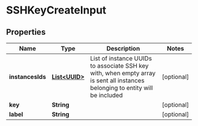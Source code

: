 
# SSHKeyCreateInput

## Properties
Name | Type | Description | Notes
------------ | ------------- | ------------- | -------------
**instancesIds** | [**List&lt;UUID&gt;**](UUID.md) | List of instance UUIDs to associate SSH key with, when empty array is sent all instances belonging       to entity will be included |  [optional]
**key** | **String** |  |  [optional]
**label** | **String** |  |  [optional]



